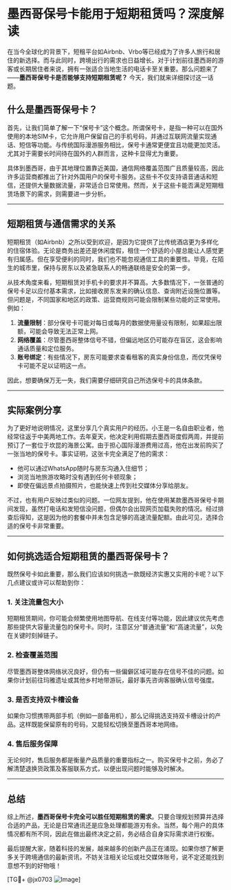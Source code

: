 # 墨西哥保号卡能用于短期租赁吗？深度解读

在当今全球化的背景下，短租平台如Airbnb、Vrbo等已经成为了许多人旅行和居住的新选择。而与此同时，跨境出行的需求也日益增长。对于计划前往墨西哥的游客或长期居住者来说，拥有一张适合当地生活的电话卡至关重要。那么问题来了——**墨西哥保号卡是否能够支持短期租赁呢？** 今天，我们就来详细探讨这一话题。

## 什么是墨西哥保号卡？

首先，让我们简单了解一下“保号卡”这个概念。所谓保号卡，是指一种可以在国外使用的本地SIM卡，它允许用户保留自己的手机号码，并通过互联网流量实现通话、短信等功能。与传统国际漫游服务相比，保号卡通常更便宜且功能更加灵活。尤其对于需要长时间待在国外的人群而言，这种卡显得尤为重要。

具体到墨西哥，由于其地理位置靠近美国，通信网络覆盖范围广且质量较高，因此许多运营商都推出了针对外国用户的保号卡服务。这些卡不仅支持语音通话和短信，还提供大量数据流量，非常适合日常使用。然而，关于这些卡能否满足短期租赁场景下的需求，则需要进一步分析。

---

## 短期租赁与通信需求的关系

短期租赁（如Airbnb）之所以受到欢迎，是因为它提供了比传统酒店更为多样化的住宿体验。无论是商务出差还是休闲度假，租住一个舒适的小屋总能让人感觉更有归属感。但在享受便利的同时，我们也不能忽视通信工具的重要性。毕竟，在陌生的城市里，保持与房东以及紧急联系人的畅通联络是安全的第一步。

从技术角度来看，短期租赁对手机卡的要求并不算高。大多数情况下，一张普通的保号卡足以应付基本需求，比如接收房东发来的确认信息、查询附近设施位置等。但问题是，不同国家和地区的政策、运营商规则可能会限制某些功能的正常使用。例如：

1. **流量限制**：部分保号卡可能对每日或每月的数据使用量设有限制，如果超出限额，可能会导致无法正常上网。
2. **网络覆盖**：尽管墨西哥整体信号不错，但偏远地区仍可能存在盲区，这会影响通话质量和定位服务。
3. **账号绑定**：有些情况下，房东可能要求查看租客的真实身份信息，而仅凭保号卡可能不足以证明这一点。

因此，想要确保万无一失，我们需要仔细研究自己所选保号卡的具体条款。

---

## 实际案例分享

为了更好地说明情况，这里分享几个真实用户的经历。小王是一名自由职业者，他经常往返于中美两地工作。去年夏天，他决定利用假期去墨西哥度假两周，并提前预订了一套位于坎昆的海景公寓。由于担心国际漫游费用过高，他在出发前购买了一张当地的保号卡。事实证明，这张卡完全满足了他的需求：

- 他可以通过WhatsApp随时与房东沟通入住细节；
- 浏览当地旅游攻略时没有遇到任何卡顿现象；
- 即使在偏远景点拍摄照片，也能快速上传到社交媒体分享给朋友。

不过，也有用户反映过类似的问题。一位网友提到，他在使用某款墨西哥保号卡期间发现，虽然打电话和发短信没问题，但偶尔会出现网页加载失败的情况。经过排查后得知，这是因为他的套餐中并未包含足够的高速流量配额。由此可见，选择合适的保号卡非常重要。

---

## 如何挑选适合短期租赁的墨西哥保号卡？

既然保号卡如此重要，那么我们应该如何挑选一款既经济实惠又实用的卡呢？以下几点建议或许可以帮助到你：

### 1. 关注流量包大小
短期租赁期间，你可能会频繁使用地图导航、在线支付等功能，因此建议优先考虑那些提供大容量流量包的保号卡。同时，注意区分“普通流量”和“高速流量”，以免在关键时刻掉链子。

### 2. 检查覆盖范围
尽管墨西哥整体网络状况良好，但仍有一些偏僻区域可能存在信号不佳的问题。如果你计划前往玛雅遗址或其他乡村地带游玩，最好事先咨询客服确认信号强度。

### 3. 是否支持双卡槽设备
如果你习惯携带两部手机（例如一部备用机），那么记得挑选支持双卡槽设计的产品。这样既能保留原有的号码，又能轻松切换至墨西哥本地网络。

### 4. 售后服务保障
无论何时，售后服务都是衡量产品质量的重要指标之一。购买保号卡之前，务必了解清楚退换货政策及客服联系方式，以便出现问题时能够及时解决。

---

## 总结

综上所述，**墨西哥保号卡完全可以胜任短期租赁的需求**。只要合理规划预算并选择合适的产品，无论是日常通讯还是应急处理都能游刃有余。当然，每个用户的具体情况都有所不同，因此在做出最终决定之前，务必结合自身实际需求进行权衡。

最后提醒大家，随着科技的发展，越来越多的创新产品正在涌现。如果你想了解更多关于跨境通信的最新资讯，不妨关注相关论坛或社交媒体账号，说不定还能找到意想不到的好物哦！

[TG💪+ @jx0703 ![Image](https://github.com/user-attachments/assets/dbca1d08-cadb-493c-b0ec-ad6f7a83f270)]